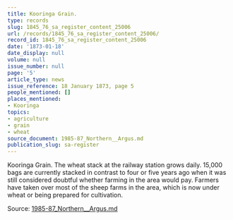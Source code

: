 ```yaml
---
title: Kooringa Grain.
type: records
slug: 1845_76_sa_register_content_25006
url: /records/1845_76_sa_register_content_25006/
record_id: 1845_76_sa_register_content_25006
date: '1873-01-18'
date_display: null
volume: null
issue_number: null
page: '5'
article_type: news
issue_reference: 18 January 1873, page 5
people_mentioned: []
places_mentioned:
- Kooringa
topics:
- agriculture
- grain
- wheat
source_document: 1985-87_Northern__Argus.md
publication_slug: sa-register
---
```


Kooringa Grain.  The wheat stack at the railway station grows daily.  15,000 bags are currently stacked in contrast to four or five years ago when it was still considered doubtful whether farming in the area would pay.  Farmers have taken over most of the sheep farms in the area, which is now under wheat or being prepared for cultivation.

Source: [1985-87_Northern__Argus.md](/downloads/markdown/1985-87_Northern__Argus.md)
